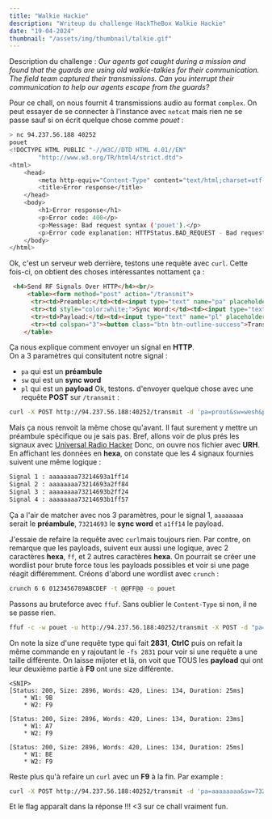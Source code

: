 ```yaml
---
title: "Walkie Hackie"
description: "Writeup du challenge HackTheBox Walkie Hackie"
date: "19-04-2024"
thumbnail: "/assets/img/thumbnail/talkie.gif"
---
```

Description du challenge : 
*Our agents got caught during a mission and found that the guards are using old walkie-talkies for their communication. The field team captured their transmissions. Can you interrupt their communication to help our agents escape from the guards?*

Pour ce chall, on nous fournit 4 transmissions audio au format `complex`. 
On peut essayer de se connecter à l'instance avec `netcat` mais rien ne se passe sauf si on écrit quelque chose comme *pouet* :
```bash
> nc 94.237.56.188 40252
pouet
<!DOCTYPE HTML PUBLIC "-//W3C//DTD HTML 4.01//EN"
        "http://www.w3.org/TR/html4/strict.dtd">
<html>
    <head>
        <meta http-equiv="Content-Type" content="text/html;charset=utf-8">
        <title>Error response</title>
    </head>
    <body>
        <h1>Error response</h1>
        <p>Error code: 400</p>
        <p>Message: Bad request syntax ('pouet').</p>
        <p>Error code explanation: HTTPStatus.BAD_REQUEST - Bad request syntax or unsupported method.</p>
    </body>
</html>

```
Ok, c'est un serveur web derrière, testons une requête avec `curl`. Cette fois-ci, on obtient des choses intéressantes nottament ça :
```html
 <h4>Send RF Signals Over HTTP</h4><br/>
     <table><form method="post" action="/transmit">
      <tr><td>Preamble:</td><td><input type="text" name="pa" placeholder="Ex: AABBCCDD" /></td></tr>
      <tr><td style="color:white;">Sync Word:</td><td><input type="text" name="sw" placeholder="Ex: AABBCCDD"/></td></tr>
      <tr><td>Payload:</td><td><input type="text" name="pl" placeholder="Ex: AABBCC"/></td></tr>
      <tr><td colspan="3"><button class="btn btn-outline-success">Transmit</button></td></tr></form>
    </table>
```
Ça nous explique comment envoyer un signal en **HTTP**.  
On a 3 paramètres qui consitutent notre signal : 
- `pa` qui est un **préambule**
- `sw` qui est un **sync word**
- `pl` qui est un **payload**
Ok, testons. d'envoyer quelque chose avec une requête **POST** sur `/transmit` : 
```bash
curl -X POST http://94.237.56.188:40252/transmit -d 'pa=prout&sw=wesh&pl=pouet'
```
Mais ça nous renvoit la même chose qu'avant. Il faut surement y mettre un préambule spécifique ou je sais pas. Bref, allons voir de plus prés les signaux avec [Universal Radio Hacker](https://github.com/jopohl/urh) 
Donc, on ouvre nos fichier avec **URH**. En affichant les données en **hexa**, on constate que les 4 signaux fournies suivent une même logique : 
```bash
Signal 1 : aaaaaaaa73214693a1ff14
Signal 2 : aaaaaaaa73214693a2ff84
Signal 3 : aaaaaaaa73214693b2ff24
Signal 4 : aaaaaaaa73214693b1ff57
```
Ça a l'air de matcher avec nos 3 paramètres, pour le signal 1, `aaaaaaaa` serait le **préambule**, `73214693` le **sync word** et `a1ff14` le payload. 

J'essaie de refaire la requête avec `curl`mais toujours rien. 
Par contre, on remarque que les payloads, suivent eux aussi une logique, avec 2 caractères **hexa**, `ff`, et 2 autres caractères **hexa**. 
On pourrait se créer une wordlist pour brute force tous les payloads possibles et voir si une page réagit différemment.
Créons d'abord une wordlist avec `crunch` : 
```bash
crunch 6 6 0123456789ABCDEF -t @@FF@@ -o pouet
```
Passons au bruteforce avec `ffuf`. Sans oublier le `Content-Type` si non, il ne se passe rien.
```bash
ffuf -c -w pouet -u http://94.237.56.188:40252/transmit -X POST -d "pa=aaaaaaaa&sw=73214693&pl=FUZZ" -H "Content-Type: application/x-www-form-urlencoded"
```
On note la size d'une requête type qui fait **2831**, **CtrlC** puis on refait la même commande en y rajoutant le `-fs 2831` pour voir si une requête a une taille différente. 
On laisse mijoter et là, on voit que TOUS les **payload** qui ont leur deuxième partie à **F9** ont une size différente.
```
<SNIP>
[Status: 200, Size: 2896, Words: 420, Lines: 134, Duration: 25ms]
    * W1: 9B
    * W2: F9

[Status: 200, Size: 2896, Words: 420, Lines: 134, Duration: 23ms]
    * W1: A7
    * W2: F9

[Status: 200, Size: 2896, Words: 420, Lines: 134, Duration: 25ms]
    * W1: BE
    * W2: F9
```
Reste plus qu'à refaire un `curl` avec un **F9** à la fin. Par example : 
```bash
curl -X POST http://94.237.56.188:40252/transmit -d 'pa=aaaaaaaa&sw=73214693&pl=a2fff9'
```
Et le flag apparaît dans la réponse !!!
<3 sur ce chall vraiment fun. 